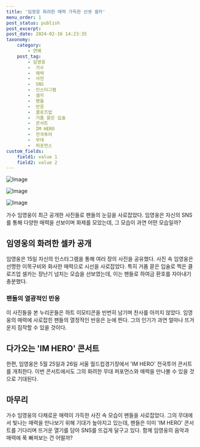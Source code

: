 ```yaml
---
title: '임영웅 화려한 매력 가득한 선셋 셀카'
menu_order: 1
post_status: publish
post_excerpt: 
post_date: 2024-02-16 14:23:35
taxonomy:
    category:
        - 연예
    post_tag:
        - 임영웅
        -  가수
        -  매력
        -  사진
        -  SNS
        -  인스타그램
        -  셀카
        -  팬들
        -  반응
        -  클로즈업
        -  거품 묻은 입술
        -  콘서트
        -  IM HERO
        -  전국투어
        -  무대
        -  퍼포먼스
custom_fields:
    field1: value 1
    field2: value 2
---
```


![Image](https://mimgnews.pstatic.net/image/396/2024/02/15/0000667643_001_20240215142201440.jpg?type=w540)

![Image](https://ssl.pstatic.net/mimgnews/image/396/2024/02/15/0000667643_002_20240215142201465.jpg?type=w540)

![Image](https://mimgnews.pstatic.net/image/396/2024/02/15/0000667643_003_20240215142201487.jpg?type=w540)

가수 임영웅이 최근 공개한 사진들로 팬들의 눈길을 사로잡았다. 임영웅은 자신의 SNS를 통해 다양한 매력을 선보이며 화제를 모았는데, 그 모습이 과연 어떤 모습일까?
## 임영웅의 화려한 셀카 공개
임영웅은 15일 자신의 인스타그램을 통해 여러 장의 사진을 공유했다. 사진 속 임영웅은 선명한 이목구비와 화사한 매력으로 시선을 사로잡았다. 특히 거품 묻은 입술로 찍은 클로즈업 셀카는 장난기 넘치는 모습을 선보였는데, 이는 팬들로 하여금 환호를 자아내기 충분했다.
### 팬들의 열광적인 반응
이 사진들을 본 누리꾼들은 하트 이모티콘을 빈번히 남기며 찬사를 아끼지 않았다. 임영웅의 매력에 사로잡힌 팬들의 열정적인 반응은 눈에 띈다. 그의 인기가 과연 얼마나 뜨거운지 짐작할 수 있을 것이다.
## 다가오는 'IM HERO' 콘서트
한편, 임영웅은 5월 25일과 26일 서울 월드컵경기장에서 'IM HERO' 전국투어 콘서트를 개최한다. 이번 콘서트에서도 그의 화려한 무대 퍼포먼스와 매력을 만나볼 수 있을 것으로 기대된다.
## 마무리
가수 임영웅의 다채로운 매력이 가득한 사진 속 모습이 팬들을 사로잡았다. 그의 무대에서 빛나는 매력을 만나보기 위해 기대가 높아지고 있는데, 팬들은 이미 'IM HERO' 콘서트를 기다리며 뜨거운 열기를 담아 SNS를 뜨겁게 달구고 있다. 함께 임영웅의 음악과 매력에 푹 빠져보는 건 어떨까?
